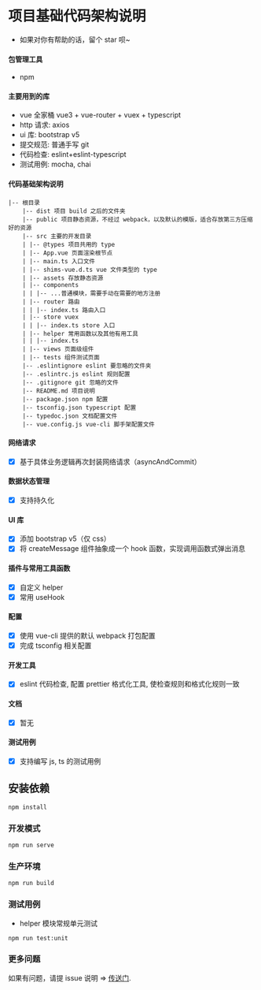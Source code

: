 # 项目基础代码架构说明

* 如果对你有帮助的话，留个 star 呗~

#### 包管理工具

* npm

#### 主要用到的库

* vue 全家桶 vue3 + vue-router + vuex + typescript
* http 请求: axios
* ui 库: bootstrap v5
* 提交规范: 普通手写 git
* 代码检查: eslint+eslint-typescript
* 测试用例: mocha, chai

#### 代码基础架构说明

``` 
|-- 根目录
    |-- dist 项目 build 之后的文件夹
    |-- public 项目静态资源，不经过 webpack，以及默认的模版，适合存放第三方压缩好的资源
    |-- src 主要的开发目录
    | |-- @types 项目共用的 type
    | |-- App.vue 页面渲染根节点
    | |-- main.ts 入口文件
    | |-- shims-vue.d.ts vue 文件类型的 type
    | |-- assets 存放静态资源
    | |-- components
    | | |-- ...普通模块，需要手动在需要的地方注册
    | |-- router 路由
    | | |-- index.ts 路由入口
    | |-- store vuex
    | | |-- index.ts store 入口
    | |-- helper 常用函数以及其他有用工具
    | | |-- index.ts
    | |-- views 页面级组件
    | |-- tests 组件测试页面
    |-- .eslintignore eslint 要忽略的文件夹
    |-- .eslintrc.js eslint 规则配置
    |-- .gitignore git 忽略的文件
    |-- README.md 项目说明
    |-- package.json npm 配置
    |-- tsconfig.json typescript 配置
    |-- typedoc.json 文档配置文件
    |-- vue.config.js vue-cli 脚手架配置文件
```

#### 网络请求

* [x] 基于具体业务逻辑再次封装网络请求（asyncAndCommit）

#### 数据状态管理

* [x] 支持持久化

#### UI 库

* [x] 添加 bootstrap v5（仅 css）
* [x] 将 createMessage 组件抽象成一个 hook 函数，实现调用函数式弹出消息

#### 插件与常用工具函数

* [x] 自定义 helper
* [x] 常用 useHook 

#### 配置

* [x] 使用 vue-cli 提供的默认 webpack 打包配置
* [x] 完成 tsconfig 相关配置

#### 开发工具

* [x] eslint 代码检查, 配置 prettier 格式化工具, 使检查规则和格式化规则一致

#### 文档

* [x] 暂无

#### 测试用例

* [x] 支持编写 js, ts 的测试用例

## 安装依赖

``` 
npm install
```

### 开发模式

``` 
npm run serve
```
### 生产环境

``` 
npm run build
```

### 测试用例

* helper 模块常规单元测试

``` 
npm run test:unit
```

### 更多问题

如果有问题，请提 issue 说明 => [传送门](https://github.com/Yanzu-zz/vue3-article).
